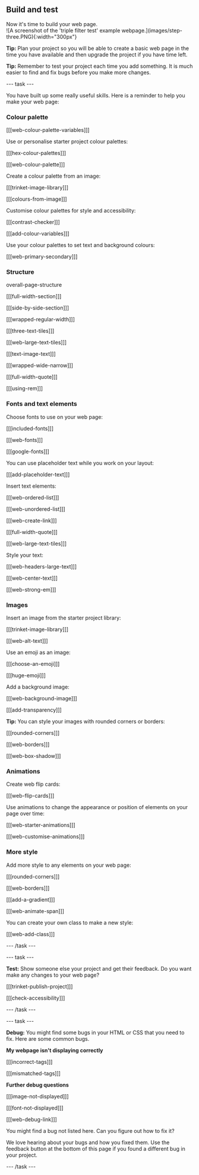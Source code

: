 ## Build and test

<div style="display: flex; flex-wrap: wrap">
<div style="flex-basis: 200px; flex-grow: 1; margin-right: 15px;">
Now it's time to build your web page. 
</div>
<div>
![A screenshot of the 'triple filter test' example webpage.](images/step-three.PNG){:width="300px"}
</div>
</div>

**Tip:** Plan your project so you will be able to create a basic web page in the time you have available and then upgrade the project if you have time left. 

**Tip:** Remember to test your project each time you add something. It is much easier to find and fix bugs before you make more changes.

--- task ---

You have built up some really useful skills. Here is a reminder to help you make your web page: 

### Colour palette

[[[web-colour-palette-variables]]]

Use or personalise starter project colour palettes:

[[[hex-colour-palettes]]]

[[[web-colour-palette]]]

Create a colour palette from an image:

[[[trinket-image-library]]]

[[[colours-from-image]]]

Customise colour palettes for style and accessibility:

[[[contrast-checker]]]

[[[add-colour-variables]]]

Use your colour palettes to set text and background colours:

[[[web-primary-secondary]]]

### Structure

overall-page-structure

[[[full-width-section]]]

[[[side-by-side-section]]]

[[[wrapped-regular-width]]]

[[[three-text-tiles]]]

[[[web-large-text-tiles]]]

[[[text-image-text]]]

[[[wrapped-wide-narrow]]]

[[[full-width-quote]]]

[[[using-rem]]]

### Fonts and text elements

Choose fonts to use on your web page:

[[[included-fonts]]]

[[[web-fonts]]]

[[[google-fonts]]]

You can use placeholder text while you work on your layout:

[[[add-placeholder-text]]]

Insert text elements:

[[[web-ordered-list]]]

[[[web-unordered-list]]]

[[[web-create-link]]]

[[[full-width-quote]]]

[[[web-large-text-tiles]]]

Style your text:

[[[web-headers-large-text]]]

[[[web-center-text]]]

[[[web-strong-em]]]


### Images

Insert an image from the starter project library:

[[[trinket-image-library]]]

[[[web-alt-text]]]

Use an emoji as an image:

[[[choose-an-emoji]]]

[[[huge-emoji]]]

Add a background image:

[[[web-background-image]]]

[[[add-transparency]]]

**Tip:** You can style your images with rounded corners or borders:

[[[rounded-corners]]]

[[[web-borders]]]

[[[web-box-shadow]]]


### Animations

Create web flip cards:

[[[web-flip-cards]]]

Use animations to change the appearance or position of elements on your page over time:

[[[web-starter-animations]]]

[[[web-customise-animations]]]

### More style

Add more style to any elements on your web page:

[[[rounded-corners]]]

[[[web-borders]]]

[[[add-a-gradient]]]

[[[web-animate-span]]]

You can create your own class to make a new style:

[[[web-add-class]]]

--- /task ---

--- task ---

**Test:** Show someone else your project and get their feedback. Do you want make any changes to your web page? 

[[[trinket-publish-project]]]

[[[check-accessibility]]]

--- /task ---

--- task ---

**Debug:** You might find some bugs in your HTML or CSS that you need to fix. Here are some common bugs.

**My webpage isn't displaying correctly**

[[[incorrect-tags]]]

[[[mismatched-tags]]]

**Further debug questions**

[[[image-not-displayed]]]

[[[font-not-displayed]]]

[[[web-debug-link]]]

You might find a bug not listed here. Can you figure out how to fix it?

We love hearing about your bugs and how you fixed them. Use the feedback button at the bottom of this page if you found a different bug in your project.

--- /task ---

